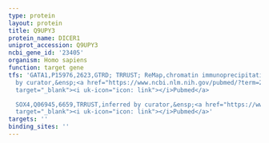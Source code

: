 ```yaml
---
type: protein
layout: protein
title: Q9UPY3
protein_name: DICER1
uniprot_accession: Q9UPY3
ncbi_gene_id: '23405'
organism: Homo sapiens
function: target gene
tfs: 'GATA1,P15976,2623,GTRD; TRRUST; ReMap,chromatin immunoprecipitation assay; inferred
  by curator,&ensp;<a href="https://www.ncbi.nlm.nih.gov/pubmed/?term=23426981%5Buid%5D"
  target="_blank"><i uk-icon="icon: link"></i>Pubmed</a>

  SOX4,Q06945,6659,TRRUST,inferred by curator,&ensp;<a href="https://www.ncbi.nlm.nih.gov/pubmed/?term=22098624%5Buid%5D"
  target="_blank"><i uk-icon="icon: link"></i>Pubmed</a>'
targets: ''
binding_sites: ''
---
```

